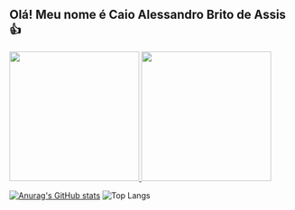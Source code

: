 ## Olá! Meu nome é Caio Alessandro Brito de Assis :thumbsup:

<div>
  <a href="https://github.com/CaioAssis">
  <img height="230em" src="https://github-readme-stats.vercel.app/api?username=CaioAssis&show_icons=true&theme=github_dark&title_color=00FF00&text_color=00A300&icon_color=00FF00&include_all_commits=true&count_private=true" />
  <img height="230em" src="https://github-readme-stats.vercel.app/api/top-langs/?username=CaioAssis&layout=compact&langs_count=16&theme=github_dark&title_color=00FF00&text_color=00A300&icon_color=00FF00" />
</div>

[![Anurag's GitHub stats](https://github-readme-stats.vercel.app/api?username=CaioAssis&show_icons=true&theme=transparent&title_color=00FF00&text_color=00A300&icon_color=00FF00)](https://github.com/CaioAssis)
![Top Langs](https://github-readme-stats.vercel.app/api/top-langs/?username=CaioAssis&theme=transparent&title_color=00FF00&text_color=00A300&layout=compact)

<!--
**CaioAssis/CaioAssis** is a ✨ _special_ ✨ repository because its `README.md` (this file) appears on your GitHub profile.

Here are some ideas to get you started:

- 🔭 I’m currently working on ...
- 🌱 I’m currently learning ...
- 👯 I’m looking to collaborate on ...
- 🤔 I’m looking for help with ...
- 💬 Ask me about ...
- 📫 How to reach me: ...
- 😄 Pronouns: ...
- ⚡ Fun fact: ...
-->
